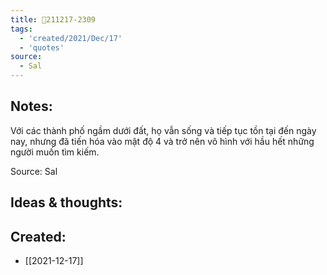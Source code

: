 ```yaml
---
title: 💬211217-2309
tags:
  - 'created/2021/Dec/17'
  - 'quotes'
source:
  - Sal
---
```


## Notes:
Với các thành phố ngầm dưới đất, họ vẫn sống và tiếp tục tồn tại đến ngày nay, nhưng đã tiến hóa vào mật độ 4 và trở nên vô hình với hầu hết những người muốn tìm kiếm.

Source: Sal

## Ideas & thoughts:

## Created:
- [[2021-12-17]]
